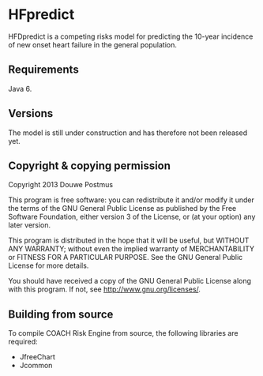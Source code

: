 HFpredict
=========

HFDpredict is a competing risks model for predicting the 10-year incidence of new onset heart failure in the general population.


Requirements
------------

Java 6.

Versions
--------

The model is still under construction and has therefore not been released yet.

Copyright & copying permission
------------------------------

Copyright 2013 Douwe Postmus

This program is free software: you can redistribute it and/or modify it under the terms of the GNU General Public License as published by the Free Software Foundation, either version 3 of the License, or (at your option) any later version.

This program is distributed in the hope that it will be useful, but WITHOUT ANY WARRANTY; without even the implied warranty of MERCHANTABILITY or FITNESS FOR A PARTICULAR PURPOSE. See the GNU General Public License for more details.

You should have received a copy of the GNU General Public License along with this program. If not, see <http://www.gnu.org/licenses/>.


Building from source
--------------------

To compile COACH Risk Engine from source, the following libraries are required:
- JfreeChart
- Jcommon